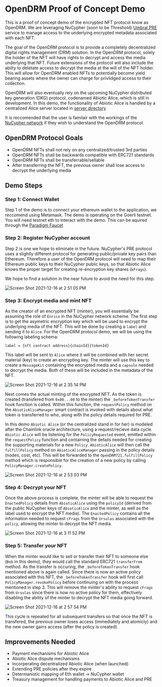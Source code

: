 # OpenDRM Proof of Concept Demo

This is a proof of concept demo of the encrypted NFT protocol know as OpenDRM. We are leveraging NuCypher (soon to be Threshold) [Umbral PRE](https://www.nucypher.com/proxy-re-encryption) service to manage access to the underlying encrypted metadata associated with each NFT. 

The goal of the OpenDRM protocol is to provide a completely decentralized digital rights management (DRM) solution. In the OpenDRM protocol, solely the holder of the NFT will have rights to decrypt and access the media underlying that NFT. Future extensions of the protocol will also include the abilty to deletate access to decrypt the media at the will of the NFT holder. This will allow for OpenDRM enabled NFTs to potentially become yield bearing assets where the owner can charge for privlidged access to their collection. 

OpenDRM will also eventually rely on the upcoming NuCypher distributed key generation (DKG) protocol, codenamed Abiotic Alice, which is still in development. In this demo, the functionality of Abiotic Alice is handled by a centralized Alice server located in [server directory](server/)

It is reccomended that the user is familair with the workings of the [NuCypher network](https://docs.nucypher.com/en/latest/) if they wish to understand the OpenDRM protocol.

## OpenDRM Protocol Goals

- OpenDRM NFTs shall not rely on any centralized/trusted 3rd parties 
- OpenDRM NFTs shall be backwards compatible with ERC721 standards
- OpenDRM NFTs shall be transferrable/sellable
- After transferring the NFT, the previous owner shall lose access to decrypt the underlying media

## Demo Steps

### Step 1: Connect Wallet

Step 1 of the demo is to connect your ethereum wallet to the application, we reccomend using Metamask. The demo is operating on the Goerli testnet. You will need testnet eth to interact with the demo. This can be aquired through the [Paradigm Faucet](https://faucet.paradigm.xyz/)

### Step 2: Register NuCypher account

Step 2 is one we hope to eliminate in the future. NuCypher's PRE protocol uses a slightly different protocol for generating public/private key pairs than Ethereum. Therefore a user of the OpenDRM protocol will need to map their Ethereum public keys to their NuCypher public keys, so that Abiotic Alice knows the proper target for creating re-encryption key shares (`kFrags`). 

We hope to find a solution in the near future to avoid the need for this step.

![Screen Shot 2021-12-16 at 2 51 05 PM](https://user-images.githubusercontent.com/54160127/146447205-637fd0be-387a-4fc8-98b6-a2ba61a0792d.png)

### Step 3: Encrypt media and mint NFT

As the creator of an encrypted NFT (minter), you will essentially be assuming the role of `Enrico` in the NuCypher network scheme. The first step is to get the asymetric encryption key which will be used to encrypt the underlying media of the NFT. This will be done by creating a `label` and sending it to `Alice`. For the OpenDRM protocol demo, we will be using the following labeling schema:

```
label = {nft contract address}{chainId}{tokenId}
```

This label will be sent to `Alice` where it will be combined with her secret material (key) to create an encrypting key. The minter will use this key to create a `MessageKit` containing the encrypted media and a `capsule` needed to decrypt the media. Both of these will be included in the metadata of the NFT.

![Screen Shot 2021-12-16 at 2 35 14 PM](https://user-images.githubusercontent.com/54160127/146445266-01a59a88-6a2e-4ebc-bc43-9d7ff58cc9a6.png)

Next comes the actual minting of the encrypted NFT. As the token is created (transfered from `0x00...00` to the minter) the `_beforeTokenTransfer` hook function is called. Within this function, the `requestPolicy` method on the `AbioticAliceManager` smart contract is invoked with details about what token is transferred to who, along with the policy details required for PRE. 

In this demo `Abiotic Alice` (or the centralized stand in for her) is modeled after the Chainlink oracle architecture, using a request/recieve data cycle. `Abiotic Alice` will be listening for the `PolicyRequested` event, emitted within the `requestPolicy` function and containing the details needed for creating the supporting materials for a new `Policy`. `AbioticAlice` will then call the `fulfillPolicy` method on `AbioticAliceManager` passing in the policy details (nodes, cost, etc). This will be forwarded to the `OpenDRM721.fulfillPolicy` method which is responsible for the creation of a new policy by calling `PolicyManager.createPolicy`. 

![Screen Shot 2021-12-16 at 2 53 03 PM](https://user-images.githubusercontent.com/54160127/146447403-bd7305a8-8706-46ec-ae9a-54dd97ceab74.png)

### Step 4: Decrypt your NFT

Once the above process is complete, the minter will be able to request the `EnactedPolicy` details from `AbioticAlice` using the `policyId` (derived from the public NuCypher keys of `AbioticAlice` and the minter, as well as the label used to encrypt the NFT media). The `EnactedPolicy` contains all the information needed to request `cFrags` from the `Ursulas` associated with the `policy`, allowing the minter to decrypt the NFT media. 

![Screen Shot 2021-12-16 at 3 11 52 PM](https://user-images.githubusercontent.com/54160127/146449656-e8e2a421-61a1-41ff-b4a2-5eb4b0a8061d.png)

### Step 5: Transfer your NFT

When the minter would like to sell or transfer their NFT to someone else (`Bob` in this demo), they would call the standard ERC721 `transferFrom` method. As the transfer is occuring, the `_beforeTokenTransfer` hook mentioned above is again called. Since there is now an active policy associated with this NFT, the `_beforeTokenTransfer` hook will first call `PolicyManager.revokePolicy` before continuing on with the process mentioned in step 3. This will remove the minter's ability to request `cFrags` from `Ursulas` since there is now no active policy for them, effectively disabling the ability of the minter to decrypt the NFT media going forward.

![Screen Shot 2021-12-16 at 2 57 54 PM](https://user-images.githubusercontent.com/54160127/146447985-d8207578-101b-4561-a93e-4f558e4a3c97.png)

This cycle is repeated for all subsequent transfers so that once the NFT is transfered, the previous owner loses access (immediately and atomicly) and the new owner gains access (after the policy is created).

## Improvements Needed

- Payment mechanisms for Abiotic Alice
- Abiotic Alice dispute mechanisms
- Incorperating decentralized Abiotic Alice (when launched)
- Extending PRE policies after they expire
- Determanistic mapping of Eth wallet -> NuCypher wallet
- Treasury management for handling payments to Abiotic Alice and PRE
  
